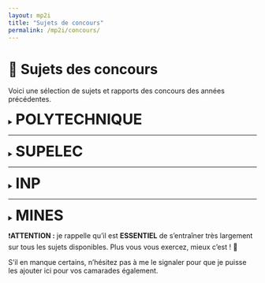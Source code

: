 ```yaml
---
layout: mp2i
title: "Sujets de concours"
permalink: /mp2i/concours/
---
```


# 📝 Sujets des concours

Voici une sélection de sujets et rapports des concours des années précédentes.

<!-- Cartella 1: POLYTECHNIQUE -->
<details>
  <summary>
    <span style="font-size: 30px;"><strong>POLYTECHNIQUE</strong></span>
    &nbsp;&nbsp;<a href="poly/" style="font-size:14px; text-decoration:none;"></a>
  </summary>

  <div style="margin:10px 0 0 28px;">
  <ul>
    <li>📄 <a href="{{ '/files/mp2i/ocaml/pdf1.pdf' | relative_url }}">Formation au langage Caml (PDF)</a></li>
    <li>📄 <a href="{{ '/files/mp2i/ocaml/pdf2.pdf' | relative_url }}">Programmation en Caml (PDF)</a></li>
    <li>📄 <a href="{{ '/files/mp2i/ocaml/pdf3.pdf' | relative_url }}">Introduction à Caml (PDF)</a></li>
  </ul>
</div>

</details>

---

<!-- Cartella 2: SUPELEC -->
<details>
  <summary>
    <span style="font-size: 30px;"> <strong>SUPELEC</strong></span>
    &nbsp;&nbsp;<a href="sup/" style="font-size:14px; text-decoration:none;"></a>
  </summary>

  <div style="margin:10px 0 0 28px;">
    <ul>
      <li>📄 <a href="c/variables.pdf">Variables (PDF)</a></li>
      <li>📄 <a href="c/boucles.pdf">Boucles (PDF)</a></li>
      <li>📄 <a href="c/pointeurs.pdf">Pointeurs (PDF)</a></li>
    </ul>
  </div>
</details>

---

<!-- Cartella 3: INP -->
<details>
  <summary>
    <span style="font-size: 30px;"><strong>INP</strong></span>
    &nbsp;&nbsp;<a href="exercices/" style="font-size:14px; text-decoration:none;"></a>
  </summary>

  <div style="margin:10px 0 0 28px;">
    <ul>
      <li>📄 <a href="exercices/exo1.pdf">Exercice 1 (PDF)</a></li>
      <li>📄 <a href="exercices/exo2.pdf">Exercice 2 (PDF)</a></li>
      <li>📄 <a href="exercices/exo3.pdf">Exercice 3 (PDF)</a></li>
    </ul>
  </div>
</details>

---

<!-- Cartella 4: MINES -->
<details>
  <summary>
    <span style="font-size: 30px;"> <strong>MINES</strong></span>
    &nbsp;&nbsp;<a href="mines/" style="font-size:14px; text-decoration:none;"></a>
  </summary>

  <div style="margin:10px 0 0 28px;">
    <ul>
      <li>📄 <a href="c/variables.pdf">Variables (PDF)</a></li>
      <li>📄 <a href="c/boucles.pdf">Boucles (PDF)</a></li>
      <li>📄 <a href="c/pointeurs.pdf">Pointeurs (PDF)</a></li>
    </ul>
  </div>
</details>


❗️**ATTENTION :** je rappelle qu’il est **ESSENTIEL** de s’entraîner très largement sur tous les sujets disponibles. Plus vous vous exercez, mieux c’est ! 💪

S’il en manque certains, n’hésitez pas à me le signaler pour que je puisse les ajouter ici pour vos camarades également. 

